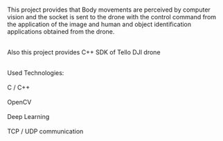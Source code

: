 <br>This project provides that Body movements are perceived by computer vision and the socket is sent to the drone with the control command from the application of the image and human and object identification applications obtained from the drone. </br>

<br> Also this project provides C++ SDK of Tello DJI drone</br>

<br> Used Technologies: </br>
<br> C / C++ </br>
<br> OpenCV </br>
<br> Deep Learning </br>
<br> TCP / UDP communication </br>

